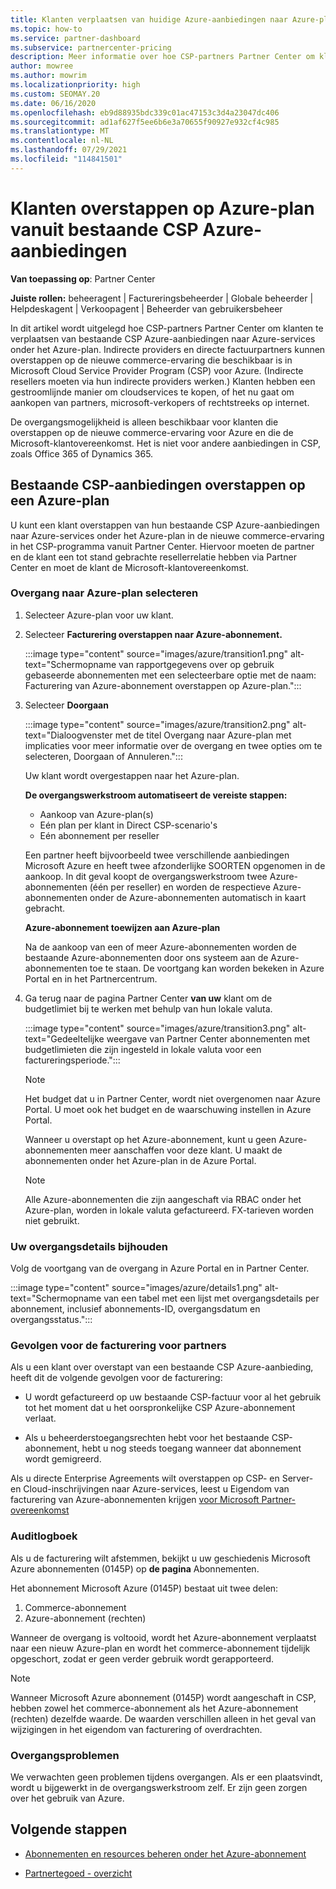 ```yaml
---
title: Klanten verplaatsen van huidige Azure-aanbiedingen naar Azure-plan
ms.topic: how-to
ms.service: partner-dashboard
ms.subservice: partnercenter-pricing
description: Meer informatie over hoe CSP-partners Partner Center om klanten te verplaatsen van bestaande CSP Azure-aanbiedingen naar Azure-services onder het Azure-plan.
author: mowree
ms.author: mowrim
ms.localizationpriority: high
ms.custom: SEOMAY.20
ms.date: 06/16/2020
ms.openlocfilehash: eb9d88935bdc339c01ac47153c3d4a23047dc406
ms.sourcegitcommit: ad1af627f5ee6b6e3a70655f90927e932cf4c985
ms.translationtype: MT
ms.contentlocale: nl-NL
ms.lasthandoff: 07/29/2021
ms.locfileid: "114841501"
---
```

# <a name="transition-customers-to-azure-plan-from-existing-csp-azure-offers"></a>Klanten overstappen op Azure-plan vanuit bestaande CSP Azure-aanbiedingen

**Van toepassing op**: Partner Center 

**Juiste rollen:** beheeragent | Factureringsbeheerder | Globale beheerder | Helpdeskagent | Verkoopagent | Beheerder van gebruikersbeheer

In dit artikel wordt uitgelegd hoe CSP-partners Partner Center om klanten te verplaatsen van bestaande CSP Azure-aanbiedingen naar Azure-services onder het Azure-plan. Indirecte providers en directe factuurpartners kunnen overstappen op de nieuwe commerce-ervaring die beschikbaar is in Microsoft Cloud Service Provider Program (CSP) voor Azure. (Indirecte resellers moeten via hun indirecte providers werken.) Klanten hebben een gestroomlijnde manier om cloudservices te kopen, of het nu gaat om aankopen van partners, microsoft-verkopers of rechtstreeks op internet.

De overgangsmogelijkheid is alleen beschikbaar voor klanten die overstappen op de nieuwe commerce-ervaring voor Azure en die de Microsoft-klantovereenkomst. Het is niet voor andere aanbiedingen in CSP, zoals Office 365 of Dynamics 365.

## <a name="transition-existing-csp-offers-to-an-azure-plan"></a>Bestaande CSP-aanbiedingen overstappen op een Azure-plan

U kunt een klant overstappen van hun bestaande CSP Azure-aanbiedingen naar Azure-services onder het Azure-plan in de nieuwe commerce-ervaring in het CSP-programma vanuit Partner Center. Hiervoor moeten de partner en de klant een tot stand gebrachte resellerrelatie hebben via Partner Center en moet de klant de Microsoft-klantovereenkomst.

### <a name="select-transition-to-azure-plan"></a>Overgang naar Azure-plan selecteren

1. Selecteer Azure-plan voor uw klant.

2. Selecteer **Facturering overstappen naar Azure-abonnement.**

   :::image type="content" source="images/azure/transition1.png" alt-text="Schermopname van rapportgegevens over op gebruik gebaseerde abonnementen met een selecteerbare optie met de naam: Facturering van Azure-abonnement overstappen op Azure-plan.":::

3. Selecteer **Doorgaan**

   :::image type="content" source="images/azure/transition2.png" alt-text="Dialoogvenster met de titel Overgang naar Azure-plan met implicaties voor meer informatie over de overgang en twee opties om te selecteren, Doorgaan of Annuleren.":::

   Uw klant wordt overgestappen naar het Azure-plan.

   **De overgangswerkstroom automatiseert de vereiste stappen:**

   - Aankoop van Azure-plan(s)
   - Eén plan per klant in Direct CSP-scenario's  
   - Eén abonnement per reseller  

   Een partner heeft bijvoorbeeld twee verschillende aanbiedingen Microsoft Azure en heeft twee afzonderlijke SOORTEN opgenomen in de aankoop. In dit geval koopt de overgangswerkstroom twee Azure-abonnementen (één per reseller) en worden de respectieve Azure-abonnementen onder de Azure-abonnementen automatisch in kaart gebracht.  

   **Azure-abonnement toewijzen aan Azure-plan**

   Na de aankoop van een of meer Azure-abonnementen worden de bestaande Azure-abonnementen door ons systeem aan de Azure-abonnementen toe te staan. De voortgang kan worden bekeken in Azure Portal en in het Partnercentrum.

4. Ga terug naar de pagina Partner Center **van uw** klant om de budgetlimiet bij te werken met behulp van hun lokale valuta.

   :::image type="content" source="images/azure/transition3.png" alt-text="Gedeeltelijke weergave van Partner Center abonnementen met budgetlimieten die zijn ingesteld in lokale valuta voor een factureringsperiode.":::

   >[!NOTE]
   >Het budget dat u in Partner Center, wordt niet overgenomen naar Azure Portal. U moet ook het budget en de waarschuwing instellen in Azure Portal.

   Wanneer u overstapt op het Azure-abonnement, kunt u geen Azure-abonnementen meer aanschaffen voor deze klant. U maakt de abonnementen onder het Azure-plan in de Azure Portal.

   >[!NOTE]
   > Alle Azure-abonnementen die zijn aangeschaft via RBAC onder het Azure-plan, worden in lokale valuta gefactureerd. FX-tarieven worden niet gebruikt.

### <a name="track-your-transition-details"></a>Uw overgangsdetails bijhouden

Volg de voortgang van de overgang in Azure Portal en in Partner Center.

:::image type="content" source="images/azure/details1.png" alt-text="Schermopname van een tabel met een lijst met overgangsdetails per abonnement, inclusief abonnements-ID, overgangsdatum en overgangsstatus.":::

### <a name="billing-impact-to-partners"></a>Gevolgen voor de facturering voor partners

Als u een klant over overstapt van een bestaande CSP Azure-aanbieding, heeft dit de volgende gevolgen voor de facturering:

- U wordt gefactureerd op uw bestaande CSP-factuur voor al het gebruik tot het moment dat u het oorspronkelijke CSP Azure-abonnement verlaat.

- Als u beheerderstoegangsrechten hebt voor het bestaande CSP-abonnement, hebt u nog steeds toegang wanneer dat abonnement wordt gemigreerd.

Als u directe Enterprise Agreements wilt overstappen op CSP- en Server- en Cloud-inschrijvingen naar Azure-services, leest u Eigendom van facturering van Azure-abonnementen krijgen [voor Microsoft Partner-overeenkomst](/azure/billing/mpa-request-ownership)

### <a name="audit-log"></a>Auditlogboek

Als u de facturering wilt afstemmen, bekijkt u uw geschiedenis Microsoft Azure abonnementen (0145P) op **de pagina** Abonnementen.

Het abonnement Microsoft Azure (0145P) bestaat uit twee delen:

1. Commerce-abonnement
2. Azure-abonnement (rechten)

Wanneer de overgang is voltooid, wordt het Azure-abonnement verplaatst naar een nieuw Azure-plan en wordt het commerce-abonnement tijdelijk opgeschort, zodat er geen verder gebruik wordt gerapporteerd.  

>[!NOTE]
>Wanneer Microsoft Azure abonnement (0145P) wordt aangeschaft in CSP, hebben zowel het commerce-abonnement als het Azure-abonnement (rechten) dezelfde waarde. De waarden verschillen alleen in het geval van wijzigingen in het eigendom van facturering of overdrachten.

### <a name="transition-issues"></a>Overgangsproblemen

We verwachten geen problemen tijdens overgangen. Als er een plaatsvindt, wordt u bijgewerkt in de overgangswerkstroom zelf. Er zijn geen zorgen over het gebruik van Azure.  

## <a name="next-steps"></a>Volgende stappen

- [Abonnementen en resources beheren onder het Azure-abonnement](azure-plan-manage.md)

- [Partnertegoed - overzicht](partner-earned-credit.md)
